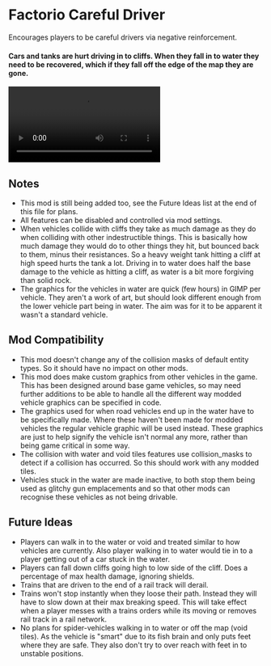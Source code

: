 # Factorio Careful Driver



Encourages players to be careful drivers via negative reinforcement.



#### Cars and tanks are hurt driving in to cliffs. When they fall in to water they need to be recovered, which if they fall off the edge of the map they are gone.

![Car & Tanks Demo 3](https://thumbs.gfycat.com/NaiveUnacceptableBlueandgoldmackaw-mobile.mp4)



Notes
-----

- This mod is still being added too, see the Future Ideas list at the end of this file for plans.
- All features can be disabled and controlled via mod settings.
- When vehicles collide with cliffs they take as much damage as they do when colliding with other indestructible things. This is basically how much damage they would do to other things they hit, but bounced back to them, minus their resistances. So a heavy weight tank hitting a cliff at high speed hurts the tank a lot. Driving in to water does half the base damage to the vehicle as hitting a cliff, as water is a bit more forgiving than solid rock.
- The graphics for the vehicles in water are quick (few hours) in GIMP per vehicle. They aren't a work of art, but should look different enough from the lower vehicle part being in water. The aim was for it to be apparent it wasn't a standard vehicle.



Mod Compatibility
-----------------

- This mod doesn't change any of the collision masks of default entity types. So it should have no impact on other mods.
- This mod does make custom graphics from other vehicles in the game. This has been designed around base game vehicles, so may need further additions to be able to handle all the different way modded vehicle graphics can be specified in code.
- The graphics used for when road vehicles end up in the water have to be specifically made. Where these haven't been made for modded vehicles the regular vehicle graphic will be used instead. These graphics are just to help signify the vehicle isn't normal any more, rather than being game critical in some way.
- The collision with water and void tiles features use collision_masks to detect if a collision has occurred. So this should work with any modded tiles.
- Vehicles stuck in the water are made inactive, to both stop them being used as glitchy gun emplacements and so that other mods can recognise these vehicles as not being drivable.



Future Ideas
------------

- Players can walk in to the water or void and treated similar to how vehicles are currently. Also player walking in to water would tie in to a player getting out of a car stuck in the water.
- Players can fall down cliffs going high to low side of the cliff. Does a percentage of max health damage, ignoring shields.
- Trains that are driven to the end of a rail track will derail.
- Trains won't stop instantly when they loose their path. Instead they will have to slow down at their max breaking speed. This will take effect when a player messes with a trains orders while its moving or removes rail track in a rail network.
- No plans for spider-vehicles walking in to water or off the map (void tiles). As the vehicle is "smart" due to its fish brain and only puts feet where they are safe. They also don't try to over reach with feet in to unstable positions.